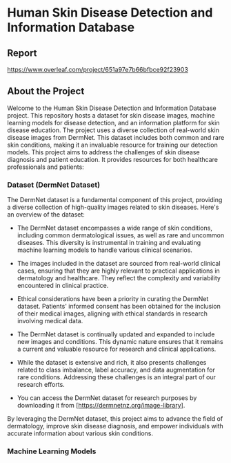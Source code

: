 
# Human Skin Disease Detection and Information Database


## Report 
https://www.overleaf.com/project/651a97e7b66bfbce92f23903

## About the Project

Welcome to the Human Skin Disease Detection and Information Database project. This repository hosts a dataset for skin disease images, machine learning models for disease detection, and an information platform for skin disease education.
The project uses a diverse collection of real-world skin disease images from DermNet. This dataset includes both common and rare skin conditions, making it an invaluable resource for training our detection models.
This project aims to address the challenges of skin disease diagnosis and patient education. It provides resources for both healthcare professionals and patients:

### Dataset (DermNet Dataset)

The DermNet dataset is a fundamental component of this project, providing a diverse collection of high-quality images related to skin diseases. Here's an overview of the dataset:

- The DermNet dataset encompasses a wide range of skin conditions, including common dermatological issues, as well as rare and uncommon diseases. This diversity is instrumental in training and evaluating machine learning models to handle various clinical scenarios.

- The images included in the dataset are sourced from real-world clinical cases, ensuring that they are highly relevant to practical applications in dermatology and healthcare. They reflect the complexity and variability encountered in clinical practice.

- Ethical considerations have been a priority in curating the DermNet dataset. Patients' informed consent has been obtained for the inclusion of their medical images, aligning with ethical standards in research involving medical data.

- The DermNet dataset is continually updated and expanded to include new images and conditions. This dynamic nature ensures that it remains a current and valuable resource for research and clinical applications.

- While the dataset is extensive and rich, it also presents challenges related to class imbalance, label accuracy, and data augmentation for rare conditions. Addressing these challenges is an integral part of our research efforts.

- You can access the DermNet dataset for research purposes by downloading it from [https://dermnetnz.org/image-library].

By leveraging the DermNet dataset, this project aims to advance the field of dermatology, improve skin disease diagnosis, and empower individuals with accurate information about various skin conditions.

### Machine Learning Models









